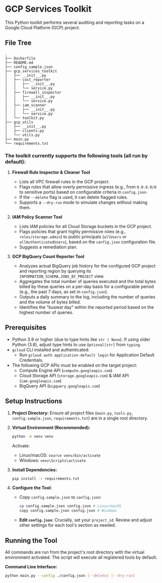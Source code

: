 # GCP Services Toolkit

This Python toolkit performs several auditing and reporting tasks on a Google Cloud Platform (GCP) project.

## File Tree
```
.
├── Dockerfile
├── README.md
├── config_sample.json
├── gcp_services_toolkit
│   ├── __init__.py
│   ├── cost_reporter
│   │   ├── __init__.py
│   │   └── service.py
│   ├── firewall_inspector
│   │   ├── __init__.py
│   │   └── service.py
│   ├── iam_scanner
│   │   ├── __init__.py
│   │   └── service.py
│   └── toolkit.py
├── gcp_utils
│   ├── __init__.py
│   ├── clients.py
│   └── utils.py
├── main.py
└── requirements.txt
```
### The toolkit currently supports the following tools (all run by default):

1.  **Firewall Rule Inspector & Cleaner Tool**
    * Lists all VPC firewall rules in the GCP project.
    * Flags rules that allow overly permissive ingress (e.g., from `0.0.0.0/0` to sensitive ports) based on configurable criteria in `config.json`.
    * If the `--delete` flag is used, it can delete flagged rules.
    * Supports a `--dry-run` mode to simulate changes without making them.

2.  **IAM Policy Scanner Tool**
    * Lists IAM policies for all Cloud Storage buckets in the GCP project.
    * Flags policies that grant highly permissive roles (e.g., `roles/storage.admin`) to public principals (`allUsers` or `allAuthenticatedUsers`), based on the `config.json` configuration file.
    * Suggests a remediation plan.

3.  **GCP BigQuery Count Reporter Tool**
    * Analyzes actual BigQuery job history for the configured GCP project and reporting region by querying its `INFORMATION_SCHEMA.JOBS_BY_PROJECT` view.
    * Aggregates the total number of queries executed and the total bytes billed by these queries on a per-day basis for a configurable period (e.g., the past 7 days, as set in `config.json`).
    * Outputs a daily summary to the log, including the number of queries and the volume of bytes billed.
    * Identifies the "busiest day" within the reported period based on the highest number of queries.

## Prerequisites

* Python 3.9 or higher (due to type hints like `str | None`). If using older Python (3.8), adjust type hints to use `Optional[str]` from `typing`.
* `gcloud` CLI installed and authenticated:
    * Run `gcloud auth application-default login` for Application Default Credentials.
* The following GCP APIs must be enabled on the target project:
    * Compute Engine API (`compute.googleapis.com`)
    * Cloud Storage API (`storage.googleapis.com`) & IAM API (`iam.googleapis.com`)
    * BigQuery API (`bigquery.googleapis.com`)

## Setup Instructions

1.  **Project Directory:**
    Ensure all project files (`main.py`, `tools.py`, `config.sample.json`, `requirements.txt`) are in a single root directory.

2.  **Virtual Environment (Recommended):**
    ```bash
    python -m venv venv
    ```
    Activate:
    * Linux/macOS: `source venv/bin/activate`
    * Windows: `venv\Scripts\activate`

3.  **Install Dependencies:**
    ```bash
    pip install -r requirements.txt
    ```

4.  **Configure the Tool:**
    * Copy `config.sample.json` to `config.json`:
        ```bash
        cp config.sample.json config.json # Linux/macOS
        copy config.sample.json config.json # Windows
        ```
    * **Edit `config.json`**: Crucially, set your `project_id`. Review and adjust other settings for each tool's section as needed.

## Running the Tool
All commands are run from the project's root directory with the virtual environment activated. The script will execute all registered tools by default.

**Command Line Interface:**
```bash
python main.py --config ./config.json [--delete] [--dry-run]

